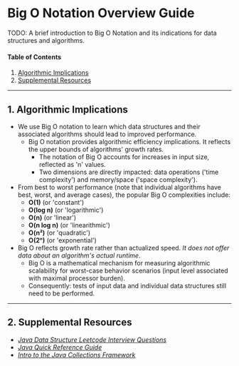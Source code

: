 # Big O Notation Overview Guide

TODO: A brief introduction to Big O Notation and its indications for data structures and algorithms.

#### Table of Contents

1. [Algorithmic Implications](#algorithmic)
2. [Supplemental Resources](#supplemental)

<hr />

## 1. <a name="algorithmic">Algorithmic Implications</a>

* We use Big O notation to learn which data structures and their associated algorithms should lead to improved performance. 
  + Big O notation provides algorithmic efficiency implications. It reflects the upper bounds of algorithms' growth rates.
    - The notation of Big O accounts for increases in input size, reflected as 'n' values.
    - Two dimensions are directly impacted: data operations ('time complexity') and memory/space ('space complexity').
* From best to worst performance (note that individual algorithms have best, worst, and average cases), the popular Big O complexities include:
  + **O(1)** (or 'constant')
  + **O(log n)** (or 'logarithmic')
  + **O(n)** (or 'linear')
  + **O(n log n)** (or 'linearithmic')
  + **O(n²)** (or 'quadratic')
  + **O(2ⁿ)** (or 'exponential')
* Big O reflects growth rate rather than actualized speed. *It does not offer data about an algorithm's actual runtime*.
  + Big O is a mathematical mechanism for measuring algorithmic scalability for worst-case behavior scenarios (input level associated with maximal processor burden).
  + Consequently: tests of input data and individual data structures still need to be performed.

<hr />

## 2. <a name="supplemental">Supplemental Resources</a>

* *[Java Data Structure Leetcode Interview Questions](https://github.com/chaseofthejungle/java-data-structure-leetcode-interview-questions)*
* *[Java Quick Reference Guide](https://github.com/chaseofthejungle/java-quick-reference-guide)*
* *[Intro to the Java Collections Framework](https://github.com/chaseofthejungle/intro-to-java-collections-framework)*
